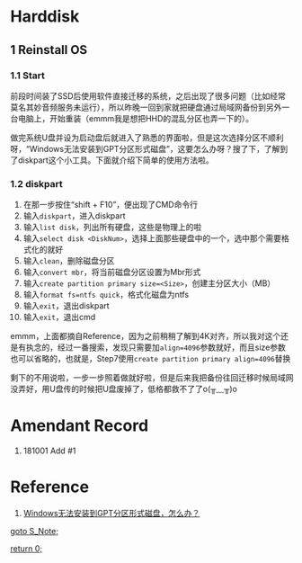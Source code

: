 # Harddisk
## 1 Reinstall OS
### 1.1 Start
前段时间装了SSD后使用软件直接迁移的系统，之后出现了很多问题（比如经常莫名其妙音频服务未运行），所以昨晚一回到家就把硬盘通过局域网备份到另外一台电脑上，开始重装（emmm我是想把HHD的混乱分区也弄一下的）。

做完系统U盘并设为启动盘后就进入了熟悉的界面啦，但是这次选择分区不顺利呀，“Windows无法安装到GPT分区形式磁盘”，这要怎么办呀？搜了下，了解到了diskpart这个小工具。下面就介绍下简单的使用方法啦。

### 1.2 diskpart
1. 在那一步按住“shift + F10”，便出现了CMD命令行
2. 输入`diskpart`，进入diskpart
3. 输入`list disk`，列出所有硬盘，这些是物理上的啦
4. 输入`select disk <DiskNum>`，选择上面那些硬盘中的一个，选中那个需要格式化的就好
5. 输入`clean`，删除磁盘分区
6. 输入`convert mbr`，将当前磁盘分区设置为Mbr形式
7. 输入`create partition primary size=<Size>`，创建主分区大小（MB）
8. 输入`format fs=ntfs quick`，格式化磁盘为ntfs
9. 输入`exit`，退出diskpart
10. 输入`exit`，退出cmd

emmm，上面都摘自Reference，因为之前稍稍了解到4K对齐，所以我对这个还是有执念的，经过一番搜索，发现只需要加`align=4096`参数就好，而且size参数也可以省略的，也就是，Step7使用`create partition primary align=4096`替换

剩下的不用说啦，一步一步照着做就好啦，但是后来我把备份往回迁移时候局域网没弄好，用U盘传的时候把U盘废掉了，低格都救不了了o(╥﹏╥)o

# Amendant Record
1. 181001 Add #1

# Reference
1. [Windows无法安装到GPT分区形式磁盘，怎么办？](https://jingyan.baidu.com/article/08b6a591c82df414a8092224.html)

[goto S_Note;](../README.md)

[return 0;](#harddisk)